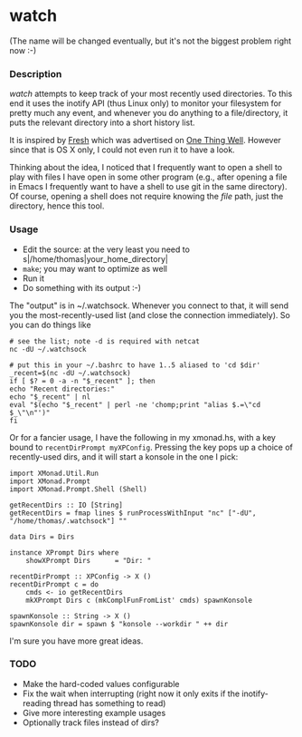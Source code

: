 watch
=====

(The name will be changed eventually, but it's not the biggest problem right now :-)

### Description

_watch_ attempts to keep track of your most recently used directories.  To this end it uses the inotify API (thus Linux only) to monitor your filesystem for pretty much any event, and whenever you do anything to a file/directory, it puts the relevant directory into a short history list.

It is inspired by [Fresh](http://www.ironicsoftware.com/fresh/index.html) which was advertised on [One Thing Well](http://onethingwell.org/post/18073090299/fresh).  However since that is OS X only, I could not even run it to have a look.

Thinking about the idea, I noticed that I frequently want to open a shell to play with files I have open in some other program (e.g., after opening a file in Emacs I frequently want to have a shell to use git in the same directory).  Of course, opening a shell does not require knowing the _file_ path, just the directory, hence this tool.

### Usage

* Edit the source: at the very least you need to s|/home/thomas|your_home_directory|
* `make`; you may want to optimize as well
* Run it
* Do something with its output :-)

The "output" is in ~/.watchsock.  Whenever you connect to that, it will send you the most-recently-used list (and close the connection immediately).  So you can do things like

    # see the list; note -d is required with netcat
    nc -dU ~/.watchsock

    # put this in your ~/.bashrc to have 1..5 aliased to 'cd $dir'
    _recent=$(nc -dU ~/.watchsock)
    if [ $? = 0 -a -n "$_recent" ]; then
	echo "Recent directories:"
	echo "$_recent" | nl
	eval "$(echo "$_recent" | perl -ne 'chomp;print "alias $.=\"cd $_\"\n"')"
    fi

Or for a fancier usage, I have the following in my xmonad.hs, with a key bound to `recentDirPrompt myXPConfig`.  Pressing the key pops up a choice of recently-used dirs, and it will start a konsole in the one I pick:

    import XMonad.Util.Run
    import XMonad.Prompt
    import XMonad.Prompt.Shell (Shell)

    getRecentDirs :: IO [String]
    getRecentDirs = fmap lines $ runProcessWithInput "nc" ["-dU", "/home/thomas/.watchsock"] ""

    data Dirs = Dirs

    instance XPrompt Dirs where
        showXPrompt Dirs      = "Dir: "

    recentDirPrompt :: XPConfig -> X ()
    recentDirPrompt c = do
        cmds <- io getRecentDirs
        mkXPrompt Dirs c (mkComplFunFromList' cmds) spawnKonsole

    spawnKonsole :: String -> X ()
    spawnKonsole dir = spawn $ "konsole --workdir " ++ dir

I'm sure you have more great ideas.

### TODO

* Make the hard-coded values configurable
* Fix the wait when interrupting (right now it only exits if the inotify-reading thread has something to read)
* Give more interesting example usages
* Optionally track files instead of dirs?
